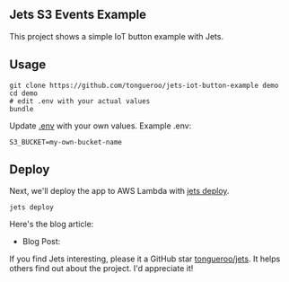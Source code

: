 ## Jets S3 Events Example

This project shows a simple IoT button example with Jets.

## Usage

    git clone https://github.com/tongueroo/jets-iot-button-example demo
    cd demo
    # edit .env with your actual values
    bundle

Update [.env](.env) with your own values. Example .env:

    S3_BUCKET=my-own-bucket-name

## Deploy

Next, we'll deploy the app to AWS Lambda with [jets deploy](http://rubyonjets.com/reference/jets-deploy/).

    jets deploy

Here's the blog article:

* Blog Post: []()

If you find Jets interesting, please it a GitHub star [tongueroo/jets](https://github.com/tongueroo/jets). It helps others find out about the project.  I'd appreciate it!